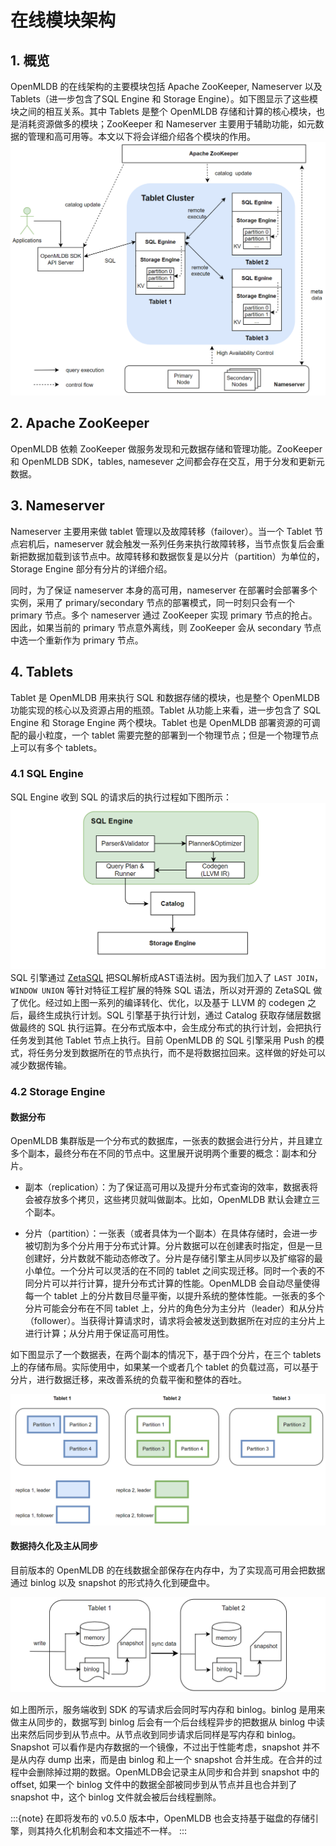# 在线模块架构

## 1. 概览

OpenMLDB 的在线架构的主要模块包括 Apache ZooKeeper, Nameserver 以及 Tablets（进一步包含了SQL Engine 和 Storage Engine）。如下图显示了这些模块之间的相互关系。其中 Tablets 是整个 OpenMLDB 存储和计算的核心模块，也是消耗资源做多的模块；ZooKeeper 和 Nameserver 主要用于辅助功能，如元数据的管理和高可用等。本文以下将会详细介绍各个模块的作用。
![image-20220316160612968](images/architecture.png)


## 2. Apache ZooKeeper
OpenMLDB 依赖 ZooKeeper 做服务发现和元数据存储和管理功能。ZooKeeper 和 OpenMLDB SDK，tables, namesever 之间都会存在交互，用于分发和更新元数据。

## 3. Nameserver
Nameserver 主要用来做 tablet 管理以及故障转移（failover）。当一个 Tablet 节点宕机后，nameserver 就会触发一系列任务来执行故障转移，当节点恢复后会重新把数据加载到该节点中。故障转移和数据恢复是以分片（partition）为单位的，Storage Engine 部分有分片的详细介绍。

同时，为了保证 nameserver 本身的高可用，nameserver 在部署时会部署多个实例，采用了 primary/secondary 节点的部署模式，同一时刻只会有一个 primary 节点。多个 nameserver 通过 ZooKeeper 实现 primary 节点的抢占。因此，如果当前的 primary 节点意外离线，则 ZooKeeper 会从 secondary 节点中选一个重新作为 primary 节点。

## 4. Tablets
Tablet 是 OpenMLDB 用来执行 SQL 和数据存储的模块，也是整个 OpenMLDB 功能实现的核心以及资源占用的瓶颈。Tablet 从功能上来看，进一步包含了 SQL Engine 和 Storage Engine 两个模块。Tablet 也是 OpenMLDB 部署资源的可调配的最小粒度，一个 tablet 需要完整的部署到一个物理节点；但是一个物理节点上可以有多个 tablets。
### 4.1 SQL Engine
SQL Engine 收到 SQL 的请求后的执行过程如下图所示：
![img](images/sql_engine.png)
SQL 引擎通过 [ZetaSQL](https://github.com/4paradigm/zetasql) 把SQL解析成AST语法树。因为我们加入了 `LAST JOIN`，`WINDOW UNION` 等针对特征工程扩展的特殊 SQL 语法，所以对开源的 ZetaSQL 做了优化。经过如上图一系列的编译转化、优化，以及基于 LLVM 的 codegen 之后，最终生成执行计划。SQL 引擎基于执行计划，通过 Catalog 获取存储层数据做最终的 SQL 执行运算。在分布式版本中，会生成分布式的执行计划，会把执行任务发到其他 Tablet 节点上执行。目前 OpenMLDB 的 SQL 引擎采用 Push 的模式，将任务分发到数据所在的节点执行，而不是将数据拉回来。这样做的好处可以减少数据传输。

### 4.2 Storage Engine
#### 数据分布
OpenMLDB 集群版是一个分布式的数据库，一张表的数据会进行分片，并且建立多个副本，最终分布在不同的节点中。这里展开说明两个重要的概念：副本和分片。

- 副本（replication）：为了保证高可用以及提升分布式查询的效率，数据表将会被存放多个拷贝，这些拷贝就叫做副本。比如，OpenMLDB 默认会建立三个副本。

- 分片（partition）：一张表（或者具体为一个副本）在具体存储时，会进一步被切割为多个分片用于分布式计算。分片数据可以在创建表时指定，但是一旦创建好，分片数就不能动态修改了。分片是存储引擎主从同步以及扩缩容的最小单位。一个分片可以灵活的在不同的 tablet 之间实现迁移。同时一个表的不同分片可以并行计算，提升分布式计算的性能。OpenMLDB 会自动尽量使得每一个 tablet 上的分片数目尽量平衡，以提升系统的整体性能。一张表的多个分片可能会分布在不同 tablet 上，分片的角色分为主分片（leader）和从分片（follower）。当获得计算请求时，请求将会被发送到数据所在对应的主分片上进行计算；从分片用于保证高可用性。

如下图显示了一个数据表，在两个副本的情况下，基于四个分片，在三个 tablets 上的存储布局。实际使用中，如果某一个或者几个 tablet 的负载过高，可以基于分片，进行数据迁移，来改善系统的负载平衡和整体的吞吐。

![image-20220317150559595](images/table_partition.png)

#### 数据持久化及主从同步
目前版本的 OpenMLDB 的在线数据全部保存在内存中，为了实现高可用会把数据通过 binlog 以及 snapshot 的形式持久化到硬盘中。

![image-20220317152718586](images/binlog_snapshot.png)

如上图所示，服务端收到 SDK 的写请求后会同时写内存和 binlog。binlog 是用来做主从同步的，数据写到 binlog 后会有一个后台线程异步的把数据从 binlog 中读出来然后同步到从节点中。从节点收到同步请求后同样是写内存和 binlog。Snapshot 可以看作是内存数据的一个镜像，不过出于性能考虑，snapshot 并不是从内存 dump 出来，而是由 binlog 和上一个 snapshot 合并生成。在合并的过程中会删除掉过期的数据。OpenMLDB会记录主从同步和合并到 snapshot 中的 offset, 如果一个 binlog 文件中的数据全部被同步到从节点并且也合并到了 snapshot 中，这个 binlog 文件就会被后台线程删除。

:::{note}
在即将发布的 v0.5.0 版本中，OpenMLDB 也会支持基于磁盘的存储引擎，则其持久化机制会和本文描述不一样。
:::
